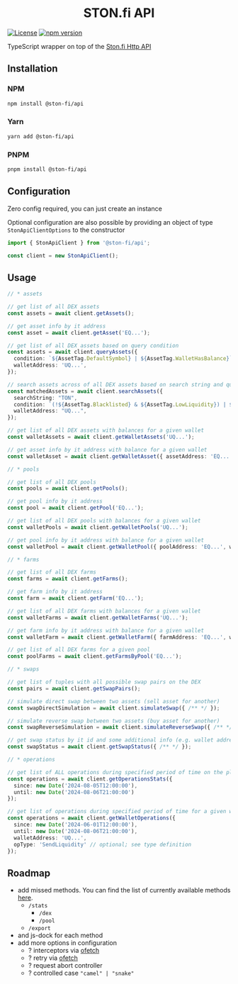 <div align="center">
 <h1>STON.fi API</h1>
</div>

[![License](https://img.shields.io/npm/l/@ston-fi/api)](https://img.shields.io/npm/l/@ston-fi/api)
[![npm version](https://img.shields.io/npm/v/@ston-fi/api/latest.svg)](https://www.npmjs.com/package/@ston-fi/api/v/latest)

TypeScript wrapper on top of the [Ston.fi Http API](https://api.ston.fi/swagger-ui)

## Installation

### NPM

```bash
npm install @ston-fi/api
```

### Yarn

```bash
yarn add @ston-fi/api
```

### PNPM

```bash
pnpm install @ston-fi/api
```

## Configuration

Zero config required, you can just create an instance

Optional configuration are also possible by providing an object of type `StonApiClientOptions` to the constructor

```ts
import { StonApiClient } from '@ston-fi/api';

const client = new StonApiClient();
```

## Usage

```ts
// * assets

// get list of all DEX assets
const assets = await client.getAssets();

// get asset info by it address
const asset = await client.getAsset('EQ...');

// get list of all DEX assets based on query condition
const assets = await client.queryAssets({
  condition: `${AssetTag.DefaultSymbol} | ${AssetTag.WalletHasBalance}`,
  walletAddress: 'UQ...',
});

// search assets across of all DEX assets based on search string and query condition
const matchedAssets = await client.searchAssets({
  searchString: "TON",
  condition: `(!${AssetTag.Blacklisted} & ${AssetTag.LowLiquidity}) | ${AssetTag.DefaultSymbol}`,
  walletAddress: "UQ...",
});

// get list of all DEX assets with balances for a given wallet
const walletAssets = await client.getWalletAssets('UQ...');

// get asset info by it address with balance for a given wallet
const walletAsset = await client.getWalletAsset({ assetAddress: 'EQ...', walletAddress: 'UQ...' });

// * pools

// get list of all DEX pools
const pools = await client.getPools();

// get pool info by it address
const pool = await client.getPool('EQ...');

// get list of all DEX pools with balances for a given wallet
const walletPools = await client.getWalletPools('UQ...');

// get pool info by it address with balance for a given wallet
const walletPool = await client.getWalletPool({ poolAddress: 'EQ...', walletAddress: 'UQ...' });

// * farms

// get list of all DEX farms
const farms = await client.getFarms();

// get farm info by it address
const farm = await client.getFarm('EQ...');

// get list of all DEX farms with balances for a given wallet
const walletFarms = await client.getWalletFarms('UQ...');

// get farm info by it address with balance for a given wallet
const walletFarm = await client.getWalletFarm({ farmAddress: 'EQ...', walletAddress: 'UQ...' });

// get list of all DEX farms for a given pool
const poolFarms = await client.getFarmsByPool('EQ...');

// * swaps

// get list of tuples with all possible swap pairs on the DEX
const pairs = await client.getSwapPairs();

// simulate direct swap between two assets (sell asset for another)
const swapDirectSimulation = await client.simulateSwap({ /** */ });

// simulate reverse swap between two assets (buy asset for another)
const swapReverseSimulation = await client.simulateReverseSwap({ /** */ });

// get swap status by it id and some additional info (e.g. wallet address, etc.)
const swapStatus = await client.getSwapStatus({ /** */ });

// * operations

// get list of ALL operations during specified period of time on the platform
const operations = await client.getOperationsStats({
  since: new Date('2024-08-05T12:00:00'),
  until: new Date('2024-08-06T21:00:00')
});

// get list of operations during specified period of time for a given wallet
const operations = await client.getWalletOperations({
  since: new Date('2024-06-01T12:00:00'),
  until: new Date('2024-08-06T21:00:00'),
  walletAddress: 'UQ...',
  opType: 'SendLiquidity' // optional; see type definition
});

```

## Roadmap

- add missed methods. You can find the list of currently available methods [here](https://github.com/ston-fi/api/blob/main/src/client/apiClient.ts).
  - `/stats`
    - `/dex`
    - `/pool`
  - `/export`
- and js-dock for each method
- add more options in configuration
  - ? interceptors via [ofetch](https://github.com/unjs/ofetch?tab=readme-ov-file#%EF%B8%8F-interceptors)
  - ? retry via [ofetch](https://github.com/unjs/ofetch?tab=readme-ov-file#%EF%B8%8F-auto-retry)
  - ? request abort controller
  - ? controlled case `"camel" | "snake"`
